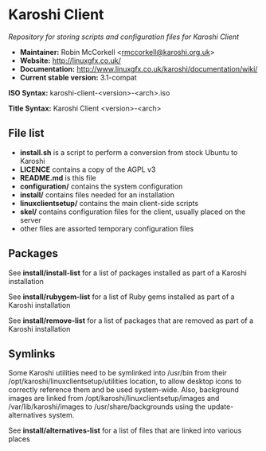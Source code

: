 # Karoshi Client

*Repository for storing scripts and configuration files for Karoshi Client*

- **Maintainer:** Robin McCorkell &lt;rmccorkell@karoshi.org.uk&gt;
- **Website:** http://linuxgfx.co.uk/
- **Documentation:** http://www.linuxgfx.co.uk/karoshi/documentation/wiki/
- **Current stable version:** 3.1-compat

**ISO Syntax:** karoshi-client-&lt;version&gt;-&lt;arch&gt;.iso

**Title Syntax:** Karoshi Client &lt;version&gt;-&lt;arch&gt;

## File list

- **install.sh** is a script to perform a conversion from stock Ubuntu to Karoshi
- **LICENCE** contains a copy of the AGPL v3
- **README.md** is this file
- **configuration/** contains the system configuration
- **install/** contains files needed for an installation
- **linuxclientsetup/** contains the main client-side scripts
- **skel/** contains configuration files for the client, usually placed on the server
- other files are assorted temporary configuration files

## Packages

See **install/install-list** for a list of packages installed as part of a Karoshi installation

See **install/rubygem-list** for a list of Ruby gems installed as part of a Karoshi installation

See **install/remove-list** for a list of packages that are removed as part of a Karoshi installation

## Symlinks

Some Karoshi utilities need to be symlinked into /usr/bin from their /opt/karoshi/linuxclientsetup/utilities location,
to allow desktop icons to correctly reference them and be used system-wide. Also, background images are linked from
/opt/karoshi/linuxclientsetup/images and /var/lib/karoshi/images to /usr/share/backgrounds using the update-alternatives
system.

See **install/alternatives-list** for a list of files that are linked into various places

